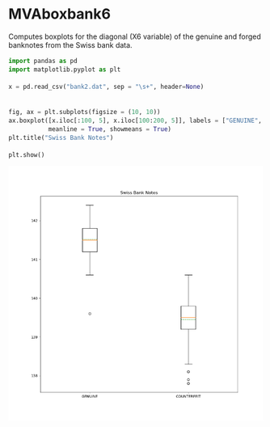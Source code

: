 # MVAboxbank6
Computes boxplots for the diagonal (X6 variable) of the genuine and forged banknotes from the Swiss bank data.

```python
import pandas as pd
import matplotlib.pyplot as plt

x = pd.read_csv("bank2.dat", sep = "\s+", header=None)


fig, ax = plt.subplots(figsize = (10, 10))
ax.boxplot([x.iloc[:100, 5], x.iloc[100:200, 5]], labels = ["GENUINE", "COUNTERFEIT"], 
           meanline = True, showmeans = True)
plt.title("Swiss Bank Notes")

plt.show()
```
![MVAboxbank6](MVAboxbank6_python.png)